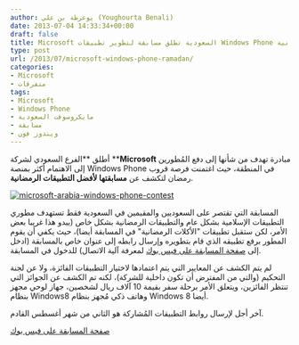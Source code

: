 ```yaml
---
author: يوغرطة بن علي (Youghourta Benali)
date: 2013-07-04 14:33:34+00:00
draft: false
title: Microsoft السعودية تطلق مسابقة لتطوير تطبيقات Windows Phone الرمضانية
type: post
url: /2013/07/microsoft-windows-phone-ramadan/
categories:
- Microsoft
- متفرقات
tags:
- Microsoft
- Windows Phone
- مايكروسوفت السعودية
- مسابقة
- ويندوز فون
---
```


أطلق **الفرع السعودي لشركة ****Microsoft** مبادرة تهدف من شأنها إلى دفع المُطورين إلى الاهتمام أكثر بمنصة Windows Phone في المنطقة، حيث اغتمنت فرصة قروب رمضان لتكشف عن **مسابقتها لأفضل التطبيقات الرمضانية**.




[![microsoft-arabia-windows-phone-contest](http://www.it-scoop.com/wp-content/uploads/2013/07/microsoft-arabia-windows-phone-contest.png)
](http://www.it-scoop.com/wp-content/uploads/2013/07/microsoft-arabia-windows-phone-contest.png)




المسابقة التي تقتصر على السعوديين والمقيمين في السعودية فقط تستهدف مطوري التطبيقات الإسلامية بشكل عام والتطبيقات الرمضانية بشكل خاص (يبدو هذا غريبا بعض الأمر، لكن ستقبل تطبيقات "الأكلات الرمضانية" في المسابقة أيضا)، حيث يكفي أن يقوم المطور برفع تطبيقه الذي قام بتطويره وإرسال رابطه إلى عنوان خاص بالمسابقة (ادخل إلى [صفحة المسابقة على فيس بوك](https://www.facebook.com/msSaudiCommunity?v=app_201965929950712) لمعرفة آلية الاتصال) للدخول في المسابقة.




لم يتم الكشف عن المعايير التي يتم اعتمادها لاختيار التطبيقات الفائزة، ولا عن لجنة التحكيم (والتي من المفترض أن تكون داخلية للشركة)، لكنه تم الكشف عن الجوائز التي تنتظر الفائزين، ويتعلق الأمر برحلة سفر بقيمة 10 آلاف ريال لشخصين، جهاز لوحي مجهز بنظام Windows8 وهاتف ذكي مُجهز بنظام Windows 8 أيضا.




آخر أجل لإرسال روابط التطبيقات المُشاركة هو الثاني من شهر أغسطس القادم.




[صفحة المسابقة على فيس بوك](https://www.facebook.com/msSaudiCommunity?v=app_201965929950712)
